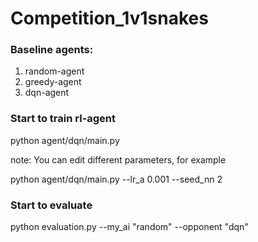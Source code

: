 # Competition_1v1snakes

### Baseline agents: 
1. random-agent 
2. greedy-agent
3. dqn-agent

### Start to train rl-agent

python agent/dqn/main.py

note: You can edit different parameters, for example

python agent/dqn/main.py --lr_a 0.001 --seed_nn 2

### Start to evaluate 

python evaluation.py --my_ai "random" --opponent "dqn"
